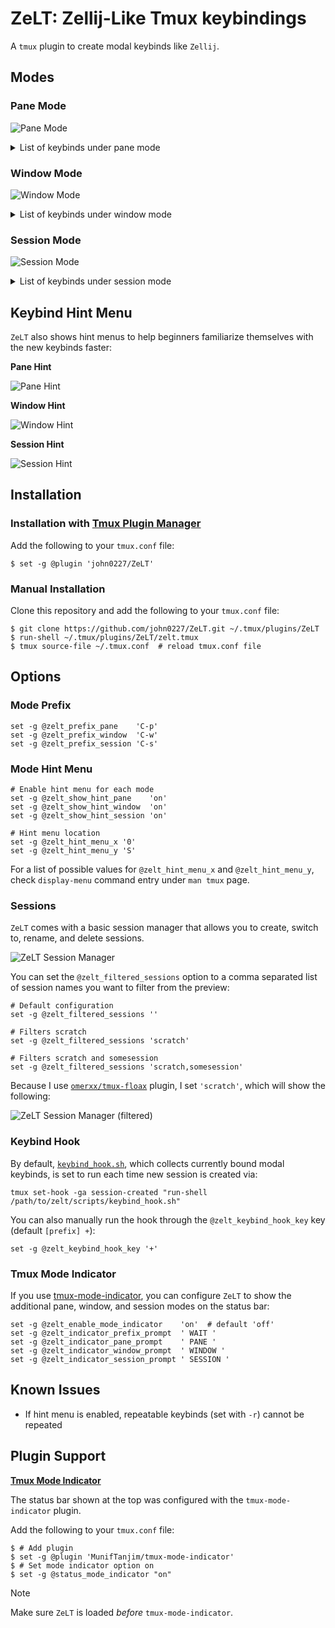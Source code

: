 # ZeLT: Zellij-Like Tmux keybindings

A `tmux` plugin to create modal keybinds like `Zellij`.

## Modes

### Pane Mode

![Pane Mode](./screenshots/zelt_pane_status.png)

<details>
<summary>List of keybinds under pane mode</summary>

| Key           | Action                                      |
| ------------- | ------------------------------------------- |
| w             | Change current pane to window               |
| x             | Kill current pane                           |
| q             | Display pane indices                        |
| z             | Zoom pane                                   |
| M             | Move pane to another session                |
| 0...9         | Select pane with given index                |
| hjkl<br>arrow | Move pane                                   |
| HJKL          | Resize pane<br>Left/Right: 20<br>Up/Down: 7 |
| []            | Swap pane (left/right)                      |
| {}            | Swap pane (up/down)                         |

</details>

### Window Mode

![Window Mode](./screenshots/zelt_window_status.png)

<details>
<summary>List of keybinds under window mode</summary>

| Key              | Action                              |
| ---------------- | ----------------------------------- |
| w                | `tmux choose-tree -w`               |
| r                | Rename window                       |
| x                | Kill/Unlink window                  |
| c                | Create new window at CWD            |
| L                | Link window to another session      |
| M                | Move window to another session      |
| 0...9            | Select window with given index      |
| hl<br>Left,Right | Select window                       |
| *                | Synchronize panes in current window |
| \\               | Split window horizontally           |
| \|               | Split window vertically             |
| []               | Swap window (left/right)            |

</details>

### Session Mode

![Session Mode](./screenshots/zelt_session_status.png)

<details>
<summary>List of keybinds under session mode</summary>

| Key | Action                                                                                    |
| --- | ----------------------------------------------------------------------------------------- |
| r   | Rename current session                                                                    |
| x   | Kill current session                                                                      |
| X   | Kill session by name                                                                      |
| c   | Create new session<br>If session with given name exists, attach to it instead             |
| s   | Switch to another session<br>If session with given name does not exist, create and attach |

</details>

## Keybind Hint Menu

`ZeLT` also shows hint menus to help beginners familiarize themselves with the new keybinds faster:

**Pane Hint**

![Pane Hint](./screenshots/zelt_pane_hint.png)

**Window Hint**

![Window Hint](./screenshots/zelt_window_hint.png)

**Session Hint**

![Session Hint](./screenshots/zelt_session_hint.png)

## Installation

### Installation with [Tmux Plugin Manager](https://github.com/tmux-plugins/tpm)

Add the following to your `tmux.conf` file:

```shellsession
$ set -g @plugin 'john0227/ZeLT'
```

### Manual Installation

Clone this repository and add the following to your `tmux.conf` file:

```shellsession
$ git clone https://github.com/john0227/ZeLT.git ~/.tmux/plugins/ZeLT
$ run-shell ~/.tmux/plugins/ZeLT/zelt.tmux
$ tmux source-file ~/.tmux.conf  # reload tmux.conf file
```

## Options

### Mode Prefix

```shell
set -g @zelt_prefix_pane    'C-p'
set -g @zelt_prefix_window  'C-w'
set -g @zelt_prefix_session 'C-s'
```

### Mode Hint Menu

```shell
# Enable hint menu for each mode
set -g @zelt_show_hint_pane    'on'
set -g @zelt_show_hint_window  'on'
set -g @zelt_show_hint_session 'on'

# Hint menu location
set -g @zelt_hint_menu_x '0'
set -g @zelt_hint_menu_y 'S'
```

For a list of possible values for `@zelt_hint_menu_x` and `@zelt_hint_menu_y`, check `display-menu` command entry under `man tmux` page.

### Sessions

`ZeLT` comes with a basic session manager that allows you to create, switch to, rename, and delete sessions.

![ZeLT Session Manager](./screenshots/zelt_session_manager_no_filter.png)

You can set the `@zelt_filtered_sessions` option to a comma separated list of session names you want to filter from the preview:

```shell
# Default configuration
set -g @zelt_filtered_sessions ''

# Filters scratch
set -g @zelt_filtered_sessions 'scratch'

# Filters scratch and somesession
set -g @zelt_filtered_sessions 'scratch,somesession'
```

Because I use [`omerxx/tmux-floax`](https://github.com/omerxx/tmux-floax) plugin, I set `'scratch'`, which will show the following:

![ZeLT Session Manager (filtered)](./screenshots/zelt_session_manager_filter.png)

### Keybind Hook

By default, [`keybind_hook.sh`](./scripts/keybind_hook.sh), which collects currently bound modal keybinds, is set to run each time new session is created via:

```shell
tmux set-hook -ga session-created "run-shell /path/to/zelt/scripts/keybind_hook.sh"
```

You can also manually run the hook through the `@zelt_keybind_hook_key` key (default `[prefix] +`):

```shell
set -g @zelt_keybind_hook_key '+'
```

### Tmux Mode Indicator

If you use [tmux-mode-indicator](https://github.com/MunifTanjim/tmux-mode-indicator), you can configure `ZeLT` to show the additional pane, window, and session modes on the status bar:

```shell
set -g @zelt_enable_mode_indicator    'on'  # default 'off'
set -g @zelt_indicator_prefix_prompt  ' WAIT '
set -g @zelt_indicator_pane_prompt    ' PANE '
set -g @zelt_indicator_window_prompt  ' WINDOW '
set -g @zelt_indicator_session_prompt ' SESSION '
```

## Known Issues

- If hint menu is enabled, repeatable keybinds (set with `-r`) cannot be repeated

## Plugin Support

**[Tmux Mode Indicator](https://github.com/MunifTanjim/tmux-mode-indicator)**

The status bar shown at the top was configured with the `tmux-mode-indicator` plugin.

Add the following to your `tmux.conf` file:

```shellsession
$ # Add plugin
$ set -g @plugin 'MunifTanjim/tmux-mode-indicator'
$ # Set mode indicator option on
$ set -g @status_mode_indicator "on"
```

> [!NOTE]  
> Make sure `ZeLT` is loaded _before_ `tmux-mode-indicator`.
